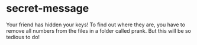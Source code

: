 # secret-message
Your friend has hidden your keys! To find out where they are, you have to remove all numbers from the files in a folder called prank. But this will be so tedious to do!
